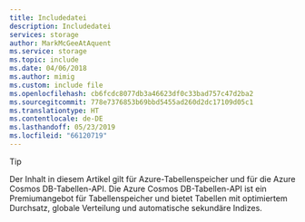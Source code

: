 ```yaml
---
title: Includedatei
description: Includedatei
services: storage
author: MarkMcGeeAtAquent
ms.service: storage
ms.topic: include
ms.date: 04/06/2018
ms.author: mimig
ms.custom: include file
ms.openlocfilehash: cb6fcdc8077db3a46623df0c33bad757c47d2ba2
ms.sourcegitcommit: 778e7376853b69bbd5455ad260d2dc17109d05c1
ms.translationtype: HT
ms.contentlocale: de-DE
ms.lasthandoff: 05/23/2019
ms.locfileid: "66120719"
---
```

> [!TIP]
> Der Inhalt in diesem Artikel gilt für Azure-Tabellenspeicher und für die Azure Cosmos DB-Tabellen-API. Die Azure Cosmos DB-Tabellen-API ist ein Premiumangebot für Tabellenspeicher und bietet Tabellen mit optimiertem Durchsatz, globale Verteilung und automatische sekundäre Indizes.
>
